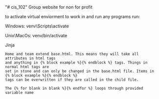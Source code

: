 "# cis_102" 
Group website for non for profit

to activate virtual enviorment to work in and run any programs run:

Windows: venv\Scripts\activate

Unix\MacOs: venv/bin/activate

Jinja 

    Home and team extend base.html. This means they will take all attributes in html tags
    and anything in {% block example %}{% endblock %} tags. Things in normal html tags are 
    set in stone and can only be changed in the base.html file. Items in {% block example %}{% endblock %}
    tags can be overwritten if they are called in the child file.

    The {% for blank in blank %}{% endfor %} loops through provided variable name